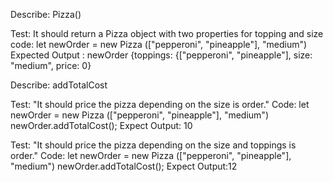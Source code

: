 Describe: Pizza()

Test: It should return a Pizza object with two properties for topping and size
code: let newOrder = new Pizza (["pepperoni", "pineapple"], "medium")
Expected Output : newOrder {toppings: {["pepperoni", "pineapple"], size: "medium", price: 0}

Describe: addTotalCost

Test: "It should price the pizza depending on the size is order."
Code: 
let newOrder = new Pizza (["pepperoni", "pineapple"], "medium")
newOrder.addTotalCost();
Expect Output: 10

Test: "It should price the pizza depending on the size and toppings is order."
Code: 
let newOrder = new Pizza (["pepperoni", "pineapple"], "medium")
newOrder.addTotalCost();
Expect Output:12    
